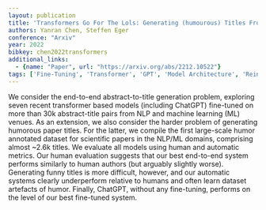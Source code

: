 ```yaml
---
layout: publication
title: 'Transformers Go For The Lols: Generating (humourous) Titles From Scientific Abstracts End-to-end'
authors: Yanran Chen, Steffen Eger
conference: "Arxiv"
year: 2022
bibkey: chen2022transformers
additional_links:
  - {name: "Paper", url: "https://arxiv.org/abs/2212.10522"}
tags: ['Fine-Tuning', 'Transformer', 'GPT', 'Model Architecture', 'Reinforcement Learning', 'Training Techniques', 'Pretraining Methods']
---
```

We consider the end-to-end abstract-to-title generation problem, exploring
seven recent transformer based models (including ChatGPT) fine-tuned on more
than 30k abstract-title pairs from NLP and machine learning (ML) venues. As an
extension, we also consider the harder problem of generating humorous paper
titles. For the latter, we compile the first large-scale humor annotated
dataset for scientific papers in the NLP/ML domains, comprising almost ~2.6k
titles. We evaluate all models using human and automatic metrics. Our human
evaluation suggests that our best end-to-end system performs similarly to human
authors (but arguably slightly worse). Generating funny titles is more
difficult, however, and our automatic systems clearly underperform relative to
humans and often learn dataset artefacts of humor. Finally, ChatGPT, without
any fine-tuning, performs on the level of our best fine-tuned system.
